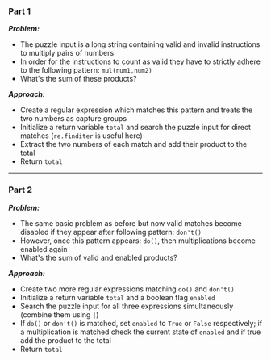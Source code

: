 ### Part 1

***Problem:***
- The puzzle input is a long string containing valid and invalid instructions to multiply pairs of numbers
- In order for the instructions to count as valid they have to strictly adhere to the following pattern: `mul(num1,num2)`
- What's the sum of these products?

***Approach:***
- Create a regular expression which matches this pattern and treats the two numbers as capture groups
- Initialize a return variable `total` and search the puzzle input for direct matches (`re.finditer` is useful here)
- Extract the two numbers of each match and add their product to the total
- Return `total`

---

### Part 2

***Problem:***
- The same basic problem as before but now valid matches become disabled if they appear after following pattern: `don't()`
- However, once this pattern appears: `do()`, then multiplications become enabled again
- What's the sum of valid and enabled products?

***Approach:***
- Create two more regular expressions matching `do()` and `don't()`
- Initialize a return variable `total` and a boolean flag `enabled`
- Search the puzzle input for all three expressions simultaneously (combine them using `|`)
- If `do()` or `don't()` is matched, set `enabled` to `True` or `False` respectively; if a multiplication is matched check the current state of `enabled` and if true add the product to the total
- Return `total`
